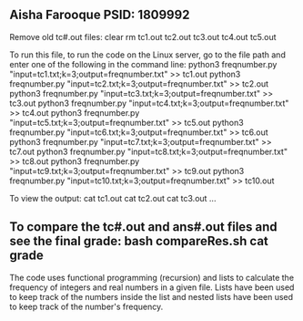 Aisha Farooque
PSID: 1809992
----------------------

Remove old tc#.out files:
clear
rm tc1.out tc2.out tc3.out tc4.out tc5.out

To run this file, to run the code on the Linux server, go to the file path and enter one of the following in the command line:
	python3 freqnumber.py "input=tc1.txt;k=3;output=freqnumber.txt" >> tc1.out
	python3 freqnumber.py "input=tc2.txt;k=3;output=freqnumber.txt" >> tc2.out
	python3 freqnumber.py "input=tc3.txt;k=3;output=freqnumber.txt" >> tc3.out
	python3 freqnumber.py "input=tc4.txt;k=3;output=freqnumber.txt" >> tc4.out
	python3 freqnumber.py "input=tc5.txt;k=3;output=freqnumber.txt" >> tc5.out
	python3 freqnumber.py "input=tc6.txt;k=3;output=freqnumber.txt" >> tc6.out
	python3 freqnumber.py "input=tc7.txt;k=3;output=freqnumber.txt" >> tc7.out
	python3 freqnumber.py "input=tc8.txt;k=3;output=freqnumber.txt" >> tc8.out
	python3 freqnumber.py "input=tc9.txt;k=3;output=freqnumber.txt" >> tc9.out
	python3 freqnumber.py "input=tc10.txt;k=3;output=freqnumber.txt" >> tc10.out

To view the output:
	cat tc1.out
	cat tc2.out
	cat tc3.out
	...

To compare the tc#.out and ans#.out files and see the final grade:
	bash compareRes.sh
	cat grade
----------------------

The code uses functional programming (recursion) and lists to calculate the frequency of integers and real numbers in a given file.
Lists have been used to keep track of the numbers inside the list and nested lists have been used to keep track of the number's
frequency. 